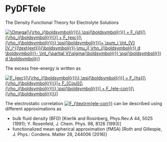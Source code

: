 # PyDFTele
The Density Functional Theory for Electrolyte Solutions

<!---
$$ \Omega[\{\rho_i(\boldsymbol{r})\},\psi(\boldsymbol{r})] = F_{id}[\{\rho_i(\boldsymbol{r})\}] + F_{exc}[\{\rho_i(\boldsymbol{r})\},\psi(\boldsymbol{r})]+ \sum_i \int_{V} [V_i^{(\text{ext})}(\boldsymbol{r})-\mu_i] \rho_i(\boldsymbol{r}) d \boldsymbol{r}- \int_{\partial V}\sigma(\boldsymbol{r}) \psi(\boldsymbol{r})  d \boldsymbol{r} $$)
-->

<a href="https://www.codecogs.com/eqnedit.php?latex=\Omega[\{\rho_i(\boldsymbol{r})\},\psi(\boldsymbol{r})]&space;=&space;F_{id}[\{\rho_i(\boldsymbol{r})\}]&space;&plus;&space;F_{exc}[\{\rho_i(\boldsymbol{r})\},\psi(\boldsymbol{r})]&plus;&space;\sum_i&space;\int_{V}&space;[V_i^{(\text{ext})}(\boldsymbol{r})-\mu_i]&space;\rho_i(\boldsymbol{r})&space;d&space;\boldsymbol{r}-&space;\int_{\partial&space;V}\sigma(\boldsymbol{r})&space;\psi(\boldsymbol{r})&space;d&space;\boldsymbol{r}" target="_blank"><img src="https://latex.codecogs.com/gif.latex?\Omega[\{\rho_i(\boldsymbol{r})\},\psi(\boldsymbol{r})]&space;=&space;F_{id}[\{\rho_i(\boldsymbol{r})\}]&space;&plus;&space;F_{exc}[\{\rho_i(\boldsymbol{r})\},\psi(\boldsymbol{r})]&plus;&space;\sum_i&space;\int_{V}&space;[V_i^{(\text{ext})}(\boldsymbol{r})-\mu_i]&space;\rho_i(\boldsymbol{r})&space;d&space;\boldsymbol{r}-&space;\int_{\partial&space;V}\sigma(\boldsymbol{r})&space;\psi(\boldsymbol{r})&space;d&space;\boldsymbol{r}" title="\Omega[\{\rho_i(\boldsymbol{r})\},\psi(\boldsymbol{r})] = F_{id}[\{\rho_i(\boldsymbol{r})\}] + F_{exc}[\{\rho_i(\boldsymbol{r})\},\psi(\boldsymbol{r})]+ \sum_i \int_{V} [V_i^{(\text{ext})}(\boldsymbol{r})-\mu_i] \rho_i(\boldsymbol{r}) d \boldsymbol{r}- \int_{\partial V}\sigma(\boldsymbol{r}) \psi(\boldsymbol{r}) d \boldsymbol{r}" /></a>

The excess free-energy is written as
<!---
$$F_{exc}[\{\rho_i(\boldsymbol{r})\},\psi(\boldsymbol{r})] = F_{hs}[\{\rho_i(\boldsymbol{r})\}]+ F_{Coul}[\{\rho_i(\boldsymbol{r})\},\psi(\boldsymbol{r})] + F_{ele-corr}[\{\rho_i(\boldsymbol{r})\}] $$
-->

<a href="https://www.codecogs.com/eqnedit.php?latex=F_{exc}[\{\rho_i(\boldsymbol{r})\},\psi(\boldsymbol{r})]&space;=&space;F_{hs}[\{\rho_i(\boldsymbol{r})\}]&plus;&space;F_{Coul}[\{\rho_i(\boldsymbol{r})\},\psi(\boldsymbol{r})]&space;&plus;&space;F_{ele-corr}[\{\rho_i(\boldsymbol{r})\}]" target="_blank"><img src="https://latex.codecogs.com/gif.latex?F_{exc}[\{\rho_i(\boldsymbol{r})\},\psi(\boldsymbol{r})]&space;=&space;F_{hs}[\{\rho_i(\boldsymbol{r})\}]&plus;&space;F_{Coul}[\{\rho_i(\boldsymbol{r})\},\psi(\boldsymbol{r})]&space;&plus;&space;F_{ele-corr}[\{\rho_i(\boldsymbol{r})\}]" title="F_{exc}[\{\rho_i(\boldsymbol{r})\},\psi(\boldsymbol{r})] = F_{hs}[\{\rho_i(\boldsymbol{r})\}]+ F_{Coul}[\{\rho_i(\boldsymbol{r})\},\psi(\boldsymbol{r})] + F_{ele-corr}[\{\rho_i(\boldsymbol{r})\}]" /></a>

The electrostatic correlation <a href="https://www.codecogs.com/eqnedit.php?latex=F_{\textrm{ele-corr}}" target="_blank"><img src="https://latex.codecogs.com/gif.latex?F_{\textrm{ele-corr}}" title="F_{\textrm{ele-corr}}" /></a> can be described using different approximations as
- bulk fluid density (BFD) [Kierlik and Rosinberg, Phys.Rev.A 44, 5025 (1991); Y. Rosenfeld, J. Chem. Phys. 98, 8126 (1993)]
- functionalized mean spherical approximation (fMSA) [Roth and Gillespie, J. Phys.: Condens. Matter 28, 244006 (2016)]
